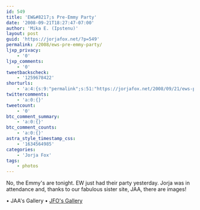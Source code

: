 ```yaml
---
id: 549
title: 'EW&#8217;s Pre-Emmy Party'
date: '2008-09-21T18:27:47-07:00'
author: 'Mika E. (Ipstenu)'
layout: post
guid: 'https://jorjafox.net/?p=549'
permalink: /2008/ews-pre-emmy-party/
ljxp_privacy:
    - '0'
ljxp_comments:
    - '0'
tweetbackscheck:
    - '1259678422'
shorturls:
    - 'a:4:{s:9:"permalink";s:51:"https://jorjafox.net/2008/09/21/ews-pre-emmy-party/";s:7:"tinyurl";s:25:"http://tinyurl.com/ltdg7r";s:4:"isgd";s:18:"http://is.gd/53Zzm";s:5:"bitly";s:20:"http://bit.ly/4LszVL";}'
twittercomments:
    - 'a:0:{}'
tweetcount:
    - '0'
btc_comment_summary:
    - 'a:0:{}'
btc_comment_counts:
    - 'a:0:{}'
astra_style_timestamp_css:
    - '1634564985'
categories:
    - 'Jorja Fox'
tags:
    - photos
---
```


No, the Emmy's are tonight. EW just had their party yesterday.  Jorja was in attendance and, thanks to our fabulous sister site, JAA, there are images!

&bull; JAA's Gallery
&bull; <a href="https://jorjafox.net/gallery/pub/events/20080920-ewpreemmy/">JFO's Gallery</a>